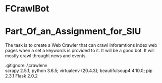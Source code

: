# FCrawlBot

# Part_Of_an_Assignment_for_SIU

The task is to create a Web Crawler that can crawl inforamtions index web pages when a set a keywords is provided to it.
It will be a good bot. It will mostly crawl throught news and events.

.gitignore
	.\crawlenv\
scrapy 2.5.1;
python 3.6.5;
virtualenv (20.4.3);
beautifulsoup4 4.10.0;
pip 2.3.1
Flask 2.0.2
